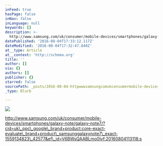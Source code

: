 ```yaml
---
inFeed: true
hasPage: false
inNav: false
inLanguage: null
keywords: []
description: >-
  http://www.samsung.com/uk/consumer/mobile-devices/smartphones/galaxy-note/galaxy-note7/?cid=uk_ppc_google_brand+product:core-exact-evaluate_brand+product_samsunggalaxynote7_exact-1559134823_42577&ef_id=V6BWsQAABLmo0Ivf:20160804113118:s
datePublished: '2016-08-04T17:33:12.117Z'
dateModified: '2016-08-04T17:32:47.840Z'
at__type: Article
at__context: 'http://schema.org'
title: ''
author: []
via: {}
authors: []
publisher: {}
starred: false
sourcePath: _posts/2016-08-04-httpwwwsamsungcomukconsumermobile-devicessmartphone.md
_type: Blurb

---
```

![](https://the-grid-user-content.s3-us-west-2.amazonaws.com/83190bc0-4857-475a-8f0f-041c47b52cd1.jpg)

http://www.samsung.com/uk/consumer/mobile-devices/smartphones/galaxy-note/galaxy-note7/?cid=uk\_ppc\_google\_brand+product:core-exact-evaluate\_brand+product\_samsunggalaxynote7\_exact-1559134823\_42577&ef\_id=V6BWsQAABLmo0Ivf:20160804113118:s